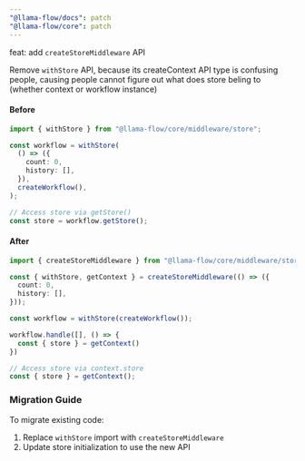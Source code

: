 ```yaml
---
"@llama-flow/docs": patch
"@llama-flow/core": patch
---
```


feat: add `createStoreMiddleware` API

Remove `withStore` API, because its createContext API type is confusing people,
causing people cannot figure out what does store beling to (whether context or workflow instance)

#### Before

```typescript
import { withStore } from "@llama-flow/core/middleware/store";

const workflow = withStore(
  () => ({
    count: 0,
    history: [],
  }),
  createWorkflow(),
);

// Access store via getStore()
const store = workflow.getStore();
```

#### After

```typescript
import { createStoreMiddleware } from "@llama-flow/core/middleware/store";

const { withStore, getContext } = createStoreMiddleware(() => ({
  count: 0,
  history: [],
}));

const workflow = withStore(createWorkflow());

workflow.handle([], () => {
  const { store } = getContext()
})

// Access store via context.store
const { store } = getContext();
```

### Migration Guide

To migrate existing code:

1. Replace `withStore` import with `createStoreMiddleware`
2. Update store initialization to use the new API
